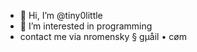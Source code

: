 - 👋 Hi, I’m @tiny0little
- 👀 I’m interested in programming
- contact me via nromensky § gµåil • cøm
